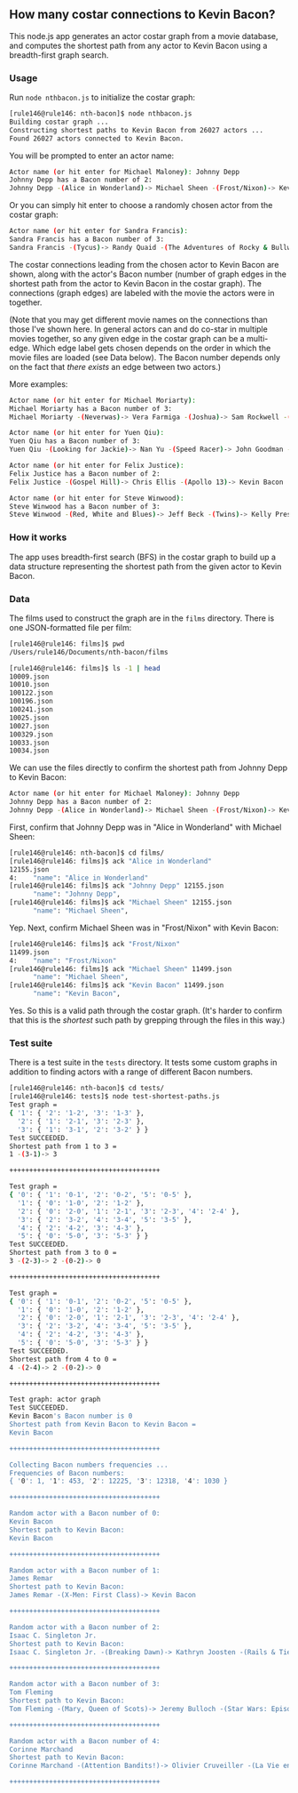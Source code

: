 ## How many costar connections to Kevin Bacon?

This node.js app generates an actor costar graph from
a movie database, and computes the shortest path from
any actor to Kevin Bacon using a breadth-first graph search.

### Usage

Run `node nthbacon.js` to initialize the costar graph:

```bash
[rule146@rule146: nth-bacon]$ node nthbacon.js
Building costar graph ...
Constructing shortest paths to Kevin Bacon from 26027 actors ...
Found 26027 actors connected to Kevin Bacon.
```

You will be prompted to enter an actor name:

```bash
Actor name (or hit enter for Michael Maloney): Johnny Depp
Johnny Depp has a Bacon number of 2:
Johnny Depp -(Alice in Wonderland)-> Michael Sheen -(Frost/Nixon)-> Kevin Bacon
```

Or you can simply hit enter to choose a randomly chosen actor
from the costar graph:

```bash
Actor name (or hit enter for Sandra Francis):
Sandra Francis has a Bacon number of 3:
Sandra Francis -(Tycus)-> Randy Quaid -(The Adventures of Rocky & Bullwinkle)-> John Goodman -(Death Sentence)-> Kevin Bacon
```


The costar connections leading from the chosen actor to Kevin Bacon are shown,
along with the actor's Bacon number (number of graph edges in the shortest path
from the actor to Kevin Bacon in the costar graph). The connections (graph edges)
are labeled with the movie the actors were in together.

(Note that you may get different movie names on the connections than those I've
shown here. In general actors can and do co-star in multiple movies together,
so any given edge in the costar graph can be a multi-edge. Which edge label gets
chosen depends on the order in which the movie files are loaded (see Data below).
The Bacon number depends only on the fact that _there exists_ an edge between two
actors.)

More examples:

```bash
Actor name (or hit enter for Michael Moriarty):
Michael Moriarty has a Bacon number of 3:
Michael Moriarty -(Neverwas)-> Vera Farmiga -(Joshua)-> Sam Rockwell -(Frost/Nixon)-> Kevin Bacon

Actor name (or hit enter for Yuen Qiu):
Yuen Qiu has a Bacon number of 3:
Yuen Qiu -(Looking for Jackie)-> Nan Yu -(Speed Racer)-> John Goodman -(Death Sentence)-> Kevin Bacon

Actor name (or hit enter for Felix Justice):
Felix Justice has a Bacon number of 2:
Felix Justice -(Gospel Hill)-> Chris Ellis -(Apollo 13)-> Kevin Bacon

Actor name (or hit enter for Steve Winwood):
Steve Winwood has a Bacon number of 3:
Steve Winwood -(Red, White and Blues)-> Jeff Beck -(Twins)-> Kelly Preston -(Death Sentence)-> Kevin Bacon
```


### How it works

The app uses breadth-first search (BFS) in the costar graph to build up
a data structure representing the shortest path from the given actor to Kevin Bacon.

### Data

The films used to construct the graph are in the `films` directory. There is
one JSON-formatted file per film:

```bash
[rule146@rule146: films]$ pwd
/Users/rule146/Documents/nth-bacon/films

[rule146@rule146: films]$ ls -1 | head
10009.json
10010.json
100122.json
100196.json
100241.json
10025.json
10027.json
100329.json
10033.json
10034.json
```

We can use the files directly to confirm the shortest path from Johnny Depp
to Kevin Bacon:

```bash
Actor name (or hit enter for Michael Maloney): Johnny Depp
Johnny Depp has a Bacon number of 2:
Johnny Depp -(Alice in Wonderland)-> Michael Sheen -(Frost/Nixon)-> Kevin Bacon
```

First, confirm that Johnny Depp was in "Alice in Wonderland" with Michael Sheen:

```bash
[rule146@rule146: nth-bacon]$ cd films/
[rule146@rule146: films]$ ack "Alice in Wonderland"
12155.json
4:    "name": "Alice in Wonderland"
[rule146@rule146: films]$ ack "Johnny Depp" 12155.json
      "name": "Johnny Depp",
[rule146@rule146: films]$ ack "Michael Sheen" 12155.json
      "name": "Michael Sheen",
```

Yep. Next, confirm Michael Sheen was in "Frost/Nixon" with Kevin Bacon:

```bash
[rule146@rule146: films]$ ack "Frost/Nixon"
11499.json
4:    "name": "Frost/Nixon"
[rule146@rule146: films]$ ack "Michael Sheen" 11499.json
      "name": "Michael Sheen",
[rule146@rule146: films]$ ack "Kevin Bacon" 11499.json
      "name": "Kevin Bacon",
```

Yes. So this is a valid path through the costar graph. (It's harder to confirm that
this is the _shortest_ such path by grepping through the files in this way.)

### Test suite

There is a test suite in the `tests` directory. It tests some custom graphs
in addition to finding actors with a range of different Bacon numbers.

```bash
[rule146@rule146: nth-bacon]$ cd tests/
[rule146@rule146: tests]$ node test-shortest-paths.js
Test graph =
{ '1': { '2': '1-2', '3': '1-3' },
  '2': { '1': '2-1', '3': '2-3' },
  '3': { '1': '3-1', '2': '3-2' } }
Test SUCCEEDED.
Shortest path from 1 to 3 =
1 -(3-1)-> 3

++++++++++++++++++++++++++++++++++++++

Test graph =
{ '0': { '1': '0-1', '2': '0-2', '5': '0-5' },
  '1': { '0': '1-0', '2': '1-2' },
  '2': { '0': '2-0', '1': '2-1', '3': '2-3', '4': '2-4' },
  '3': { '2': '3-2', '4': '3-4', '5': '3-5' },
  '4': { '2': '4-2', '3': '4-3' },
  '5': { '0': '5-0', '3': '5-3' } }
Test SUCCEEDED.
Shortest path from 3 to 0 =
3 -(2-3)-> 2 -(0-2)-> 0

++++++++++++++++++++++++++++++++++++++

Test graph =
{ '0': { '1': '0-1', '2': '0-2', '5': '0-5' },
  '1': { '0': '1-0', '2': '1-2' },
  '2': { '0': '2-0', '1': '2-1', '3': '2-3', '4': '2-4' },
  '3': { '2': '3-2', '4': '3-4', '5': '3-5' },
  '4': { '2': '4-2', '3': '4-3' },
  '5': { '0': '5-0', '3': '5-3' } }
Test SUCCEEDED.
Shortest path from 4 to 0 =
4 -(2-4)-> 2 -(0-2)-> 0

++++++++++++++++++++++++++++++++++++++

Test graph: actor graph
Test SUCCEEDED.
Kevin Bacon's Bacon number is 0
Shortest path from Kevin Bacon to Kevin Bacon =
Kevin Bacon

++++++++++++++++++++++++++++++++++++++

Collecting Bacon numbers frequencies ...
Frequencies of Bacon numbers:
{ '0': 1, '1': 453, '2': 12225, '3': 12318, '4': 1030 }

++++++++++++++++++++++++++++++++++++++

Random actor with a Bacon number of 0:
Kevin Bacon
Shortest path to Kevin Bacon:
Kevin Bacon

++++++++++++++++++++++++++++++++++++++

Random actor with a Bacon number of 1:
James Remar
Shortest path to Kevin Bacon:
James Remar -(X-Men: First Class)-> Kevin Bacon

++++++++++++++++++++++++++++++++++++++

Random actor with a Bacon number of 2:
Isaac C. Singleton Jr.
Shortest path to Kevin Bacon:
Isaac C. Singleton Jr. -(Breaking Dawn)-> Kathryn Joosten -(Rails & Ties)-> Kevin Bacon

++++++++++++++++++++++++++++++++++++++

Random actor with a Bacon number of 3:
Tom Fleming
Shortest path to Kevin Bacon:
Tom Fleming -(Mary, Queen of Scots)-> Jeremy Bulloch -(Star Wars: Episode III - Revenge of the Sith)-> Natalie Portman -(New York, I Love You)-> Kevin Bacon

++++++++++++++++++++++++++++++++++++++

Random actor with a Bacon number of 4:
Corinne Marchand
Shortest path to Kevin Bacon:
Corinne Marchand -(Attention Bandits!)-> Olivier Cruveiller -(La Vie en Rose)-> Nathalie Cox -(Kingdom of Heaven)-> Michael Sheen -(Frost/Nixon)-> Kevin Bacon

++++++++++++++++++++++++++++++++++++++
```
